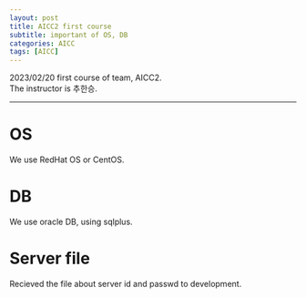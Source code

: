 ```yaml
---
layout: post
title: AICC2 first course
subtitle: important of OS, DB
categories: AICC
tags: [AICC]
---
```

  
2023/02/20 first course of team, AICC2.  
The instructor is 추한승.  
  
-----
# OS
We use RedHat OS or CentOS.  
  
# DB
We use oracle DB, using sqlplus.  
  
# Server file
Recieved the file about server id and passwd to development.  